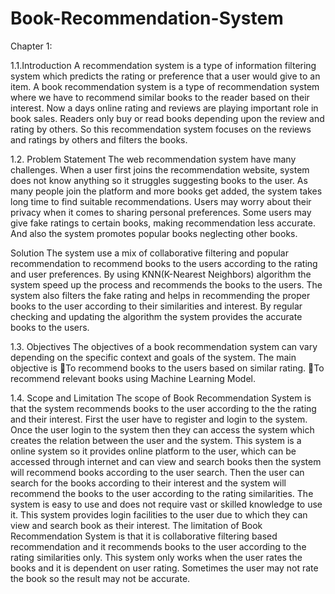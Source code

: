 # Book-Recommendation-System
Chapter 1: 

1.1.Introduction
A recommendation system is a type of information filtering system which predicts the rating or preference that a user would give to an item. A book recommendation system is a type of recommendation system where we have to recommend similar books to the reader based on their interest. Now a days online rating and reviews are playing important role in book sales. Readers only buy or read books depending upon the review and rating by others. So this recommendation system focuses on the reviews and ratings by others and filters the books. 

1.2. Problem Statement
The web recommendation system have many challenges. When a user first joins the recommendation website, system does not know anything so it struggles suggesting books to the user. As many people join the platform and more books get added, the system takes long time to find suitable recommendations.  Users may worry about their privacy when it comes to sharing personal preferences. Some users may give fake ratings to certain books, making recommendation less accurate. And also the system promotes popular books neglecting other books. 

Solution
The system use a mix of collaborative filtering and popular recommendation to recommend books to the users according to the rating and user preferences. By using KNN(K-Nearest Neighbors) algorithm the system speed up the process and recommends the books to the users. The system also filters the fake rating and helps in recommending the proper books to the user according to their similarities and interest. By regular checking and updating the algorithm the system provides the accurate books to the users.

1.3. Objectives
The objectives of a book recommendation system can vary depending on the specific context and goals of the system. The main objective is
To recommend books to the users based on similar rating. 
To recommend relevant books using Machine Learning Model. 

1.4. Scope and Limitation
The scope of Book Recommendation System is that the system recommends books to the user according to the the rating and their interest. First the user have to register and login to the system. Once the user login to the system then they can access the system which creates the relation between the user and the system. This system  is a online system so it provides online  platform  to the user, which can be accessed through internet and can view and search books then the system will recommend books according to the user search. Then the user can search for the books according to their interest and the system will recommend the books to the user according to the rating similarities. The system is easy to use and does not require vast or skilled knowledge to use it. This system  provides login facilities to the user due to which they can view and search book as their interest.
The limitation of Book Recommendation System is that it is collaborative filtering based recommendation and it recommends books to the user according to the rating similarities only. This system only works when the user rates the books and it is dependent on user rating. Sometimes the user may not rate the book so the result may not be accurate.
